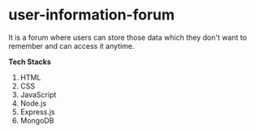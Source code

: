 # user-information-forum

It is a forum where users can store those data which they don't want to remember and can access it anytime.

__Tech Stacks__
1. HTML
2. CSS
3. JavaScript
4. Node.js
5. Express.js
6. MongoDB
